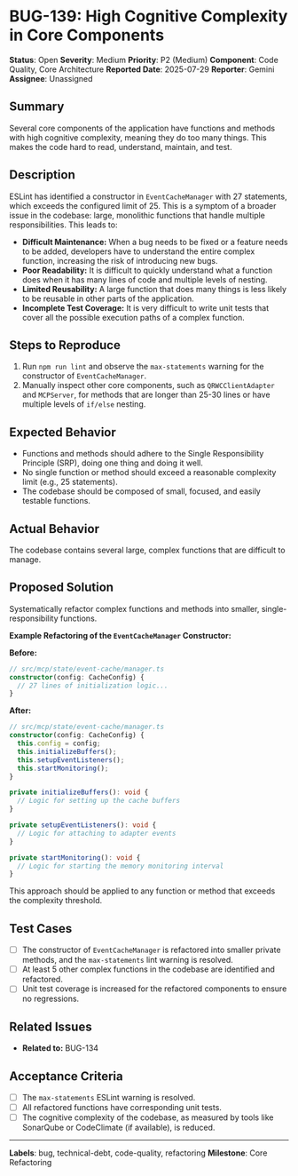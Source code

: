 # BUG-139: High Cognitive Complexity in Core Components

**Status**: Open
**Severity**: Medium
**Priority**: P2 (Medium)
**Component**: Code Quality, Core Architecture
**Reported Date**: 2025-07-29
**Reporter**: Gemini
**Assignee**: Unassigned

## Summary

Several core components of the application have functions and methods with high cognitive complexity, meaning they do too many things. This makes the code hard to read, understand, maintain, and test.

## Description

ESLint has identified a constructor in `EventCacheManager` with 27 statements, which exceeds the configured limit of 25. This is a symptom of a broader issue in the codebase: large, monolithic functions that handle multiple responsibilities. This leads to:

- **Difficult Maintenance:** When a bug needs to be fixed or a feature needs to be added, developers have to understand the entire complex function, increasing the risk of introducing new bugs.
- **Poor Readability:** It is difficult to quickly understand what a function does when it has many lines of code and multiple levels of nesting.
- **Limited Reusability:** A large function that does many things is less likely to be reusable in other parts of the application.
- **Incomplete Test Coverage:** It is very difficult to write unit tests that cover all the possible execution paths of a complex function.

## Steps to Reproduce

1.  Run `npm run lint` and observe the `max-statements` warning for the constructor of `EventCacheManager`.
2.  Manually inspect other core components, such as `QRWCClientAdapter` and `MCPServer`, for methods that are longer than 25-30 lines or have multiple levels of `if/else` nesting.

## Expected Behavior

- Functions and methods should adhere to the Single Responsibility Principle (SRP), doing one thing and doing it well.
- No single function or method should exceed a reasonable complexity limit (e.g., 25 statements).
- The codebase should be composed of small, focused, and easily testable functions.

## Actual Behavior

The codebase contains several large, complex functions that are difficult to manage.

## Proposed Solution

Systematically refactor complex functions and methods into smaller, single-responsibility functions.

**Example Refactoring of the `EventCacheManager` Constructor:**

**Before:**
```typescript
// src/mcp/state/event-cache/manager.ts
constructor(config: CacheConfig) {
  // 27 lines of initialization logic...
}
```

**After:**
```typescript
// src/mcp/state/event-cache/manager.ts
constructor(config: CacheConfig) {
  this.config = config;
  this.initializeBuffers();
  this.setupEventListeners();
  this.startMonitoring();
}

private initializeBuffers(): void {
  // Logic for setting up the cache buffers
}

private setupEventListeners(): void {
  // Logic for attaching to adapter events
}

private startMonitoring(): void {
  // Logic for starting the memory monitoring interval
}
```

This approach should be applied to any function or method that exceeds the complexity threshold.

## Test Cases

- [ ] The constructor of `EventCacheManager` is refactored into smaller private methods, and the `max-statements` lint warning is resolved.
- [ ] At least 5 other complex functions in the codebase are identified and refactored.
- [ ] Unit test coverage is increased for the refactored components to ensure no regressions.

## Related Issues

- **Related to:** BUG-134

## Acceptance Criteria

- [ ] The `max-statements` ESLint warning is resolved.
- [ ] All refactored functions have corresponding unit tests.
- [ ] The cognitive complexity of the codebase, as measured by tools like SonarQube or CodeClimate (if available), is reduced.

---

**Labels**: bug, technical-debt, code-quality, refactoring
**Milestone**: Core Refactoring

